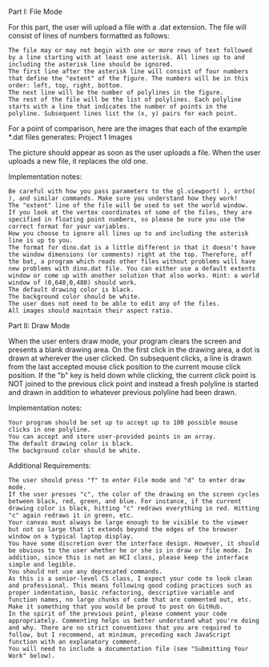 Part I: File Mode

For this part, the user will upload a file with a .dat extension. The file will consist of lines of numbers formatted as follows:

    The file may or may not begin with one or more rows of text followed by a line starting with at least one asterisk. All lines up to and including the asterisk line should be ignored.
    The first line after the asterisk line will consist of four numbers that define the "extent" of the figure. The numbers will be in this order: left, top, right, bottom.
    The next line will be the number of polylines in the figure.
    The rest of the file will be the list of polylines. Each polyline starts with a line that indicates the number of points in the polyline. Subsequent lines list the (x, y) pairs for each point.
For a point of comparison, here are the images that each of the example *.dat files generates: Project 1 Images

The picture should appear as soon as the user uploads a file. When the user uploads a new file, it replaces the old one.

Implementation notes:

    Be careful with how you pass parameters to the gl.viewport( ), ortho( ), and similar commands. Make sure you understand how they work!
    The "extent" line of the file will be used to set the world window.
    If you look at the vertex coordinates of some of the files, they are specified in floating point numbers, so please be sure you use the correct format for your variables.
    How you choose to ignore all lines up to and including the asterisk line is up to you.
    The format for dino.dat is a little different in that it doesn't have the window dimensions (or comments) right at the top. Therefore, off the bat, a program which reads other files without problems will have new problems with dino.dat file. You can either use a default extents window or come up with another solution that also works. Hint: a world window of (0,640,0,480) should work.
    The default drawing color is black.
    The background color should be white.
    The user does not need to be able to edit any of the files.
    All images should maintain their aspect ratio.

Part II: Draw Mode

When the user enters draw mode, your program clears the screen and presents a blank drawing area. On the first click in the drawing area, a dot is drawn at wherever the user clicked. On subsequent clicks, a line is drawn from the last accepted mouse click position to the current mouse click position. If the "b" key is held down while clicking, the current click point is NOT joined to the previous click point and instead a fresh polyline is started and drawn in addition to whatever previous polyline had been drawn.

Implementation notes:

    Your program should be set up to accept up to 100 possible mouse clicks in one polyline.
    You can accept and store user-provided points in an array.
    The default drawing color is black.
    The background color should be white.

Additional Requirements:

    The user should press "f" to enter File mode and "d" to enter draw mode.
    If the user presses "c", the color of the drawing on the screen cycles between black, red, green, and blue. For instance, if the current drawing color is black, hitting "c" redraws everything in red. Hitting "c" again redraws it in green, etc.
    Your canvas must always be large enough to be visible to the viewer but not so large that it extends beyond the edges of the browser window on a typical laptop display.
    You have some discretion over the interface design. However, it should be obvious to the user whether he or she is in draw or file mode. In addition, since this is not an HCI class, please keep the interface simple and legible.
    You should not use any deprecated commands.
    As this is a senior-level CS class, I expect your code to look clean and professional. This means following good coding practices such as proper indentation, basic refactoring, descriptive variable and function names, no large chunks of code that are commented out, etc. Make it something that you would be proud to post on GitHub.
    In the spirit of the previous point, please comment your code appropriately. Commenting helps us better understand what you're doing and why. There are no strict conventions that you are required to follow, but I recommend, at minimum, preceding each JavaScript function with an explanatory comment.
    You will need to include a documentation file (see "Submitting Your Work" below).
